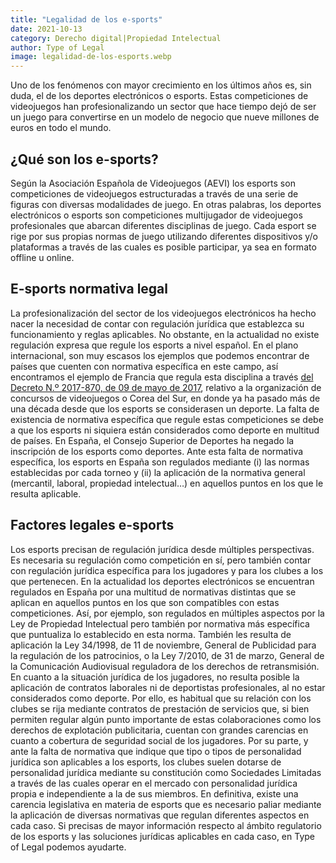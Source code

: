 ```yaml
---
title: "Legalidad de los e-sports"
date: 2021-10-13
category: Derecho digital|Propiedad Intelectual
author: Type of Legal
image: legalidad-de-los-esports.webp
---
```


Uno de los fenómenos con mayor crecimiento en los últimos años es, sin duda, el de los deportes electrónicos o esports. Estas competiciones de videojuegos han profesionalizando un sector que hace tiempo dejó de ser un juego para convertirse en un modelo de negocio que nueve millones de euros en todo el mundo.

**¿Qué son los e-sports?**
--------------------------

Según la Asociación Española de Videojuegos (AEVI) los esports son competiciones de videojuegos estructuradas a través de una serie de figuras con diversas modalidades de juego. En otras palabras, los deportes electrónicos o esports son competiciones multijugador de videojuegos profesionales que abarcan diferentes disciplinas de juego. Cada esport se rige por sus propias normas de juego utilizando diferentes dispositivos y/o plataformas a través de las cuales es posible participar, ya sea en formato offline u online.

**E-sports normativa legal**
----------------------------

La profesionalización del sector de los videojuegos electrónicos ha hecho nacer la necesidad de contar con regulación jurídica que establezca su funcionamiento y reglas aplicables. No obstante, en la actualidad no existe regulación expresa que regule los esports a nivel español. En el plano internacional, son muy escasos los ejemplos que podemos encontrar de países que cuenten con normativa específica en este campo, así encontramos el ejemplo de Francia que regula esta disciplina a través [del Decreto N.º 2017-870, de 09 de mayo de 2017](https://www.legifrance.gouv.fr/jorf/id/JORFTEXT000034633479), relativo a la organización de concursos de videojuegos o Corea del Sur, en donde ya ha pasado más de una década desde que los esports se considerasen un deporte. La falta de existencia de normativa específica que regule estas competiciones se debe a que los esports ni siquiera están considerados como deporte en multitud de países. En España, el Consejo Superior de Deportes ha negado la inscripción de los esports como deportes. Ante esta falta de normativa específica, los esports en España son regulados mediante (i) las normas establecidas por cada torneo y (ii) la aplicación de la normativa general (mercantil, laboral, propiedad intelectual…) en aquellos puntos en los que le resulta aplicable.

**Factores** **legales e-sports**
---------------------------------

Los esports precisan de regulación jurídica desde múltiples perspectivas. Es necesaria su regulación como competición en sí, pero también contar con regulación jurídica específica para los jugadores y para los clubes a los que pertenecen. En la actualidad los deportes electrónicos se encuentran regulados en España por una multitud de normativas distintas que se aplican en aquellos puntos en los que son compatibles con estas competiciones. Así, por ejemplo, son regulados en múltiples aspectos por la Ley de Propiedad Intelectual pero también por normativa más específica que puntualiza lo establecido en esta norma. También les resulta de aplicación la Ley 34/1998, de 11 de noviembre, General de Publicidad para la regulación de los patrocinios, o la Ley 7/2010, de 31 de marzo, General de la Comunicación Audiovisual reguladora de los derechos de retransmisión. En cuanto a la situación jurídica de los jugadores, no resulta posible la aplicación de contratos laborales ni de deportistas profesionales, al no estar considerados como deporte. Por ello, es habitual que su relación con los clubes se rija mediante contratos de prestación de servicios que, si bien permiten regular algún punto importante de estas colaboraciones como los derechos de explotación publicitaria, cuentan con grandes carencias en cuanto a cobertura de seguridad social de los jugadores. Por su parte, y ante la falta de normativa que indique que tipo o tipos de personalidad jurídica son aplicables a los esports, los clubes suelen dotarse de personalidad jurídica mediante su constitución como Sociedades Limitadas a través de las cuales operar en el mercado con personalidad jurídica propia e independiente a la de sus miembros. En definitiva, existe una carencia legislativa en materia de esports que es necesario paliar mediante la aplicación de diversas normativas que regulan diferentes aspectos en cada caso. Si precisas de mayor información respecto al ámbito regulatorio de los esports y las soluciones jurídicas aplicables en cada caso, en Type of Legal podemos ayudarte.
